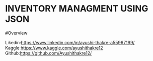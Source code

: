 # INVENTORY MANAGMENT USING JSON

#Overview


Likedin:https://www.linkedin.com/in/ayushi-thakre-a55967199/
Kaggle:https://www.kaggle.com/ayushithakre12
Github:https://github.com/Ayushithakre12/
